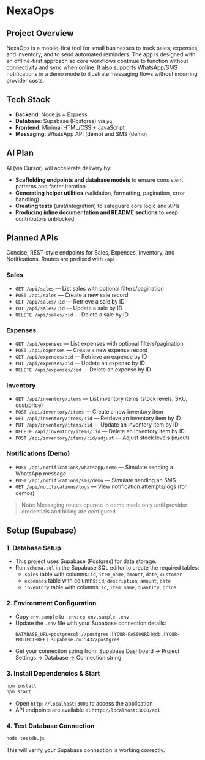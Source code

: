 # NexaOps

## Project Overview
NexaOps is a mobile-first tool for small businesses to track sales, expenses, and inventory, and to send automated reminders. The app is designed with an offline-first approach so core workflows continue to function without connectivity and sync when online. It also supports WhatsApp/SMS notifications in a demo mode to illustrate messaging flows without incurring provider costs.

## Tech Stack
- **Backend**: Node.js + Express
- **Database**: Supabase (Postgres) via `pg`
- **Frontend**: Minimal HTML/CSS + JavaScript
- **Messaging**: WhatsApp API (demo) and SMS (demo)

## AI Plan
AI (via Cursor) will accelerate delivery by:
- **Scaffolding endpoints and database models** to ensure consistent patterns and faster iteration
- **Generating helper utilities** (validation, formatting, pagination, error handling)
- **Creating tests** (unit/integration) to safeguard core logic and APIs
- **Producing inline documentation and README sections** to keep contributors unblocked

## Planned APIs
Concise, REST-style endpoints for Sales, Expenses, Inventory, and Notifications. Routes are prefixed with `/api`.

### Sales
- `GET /api/sales` — List sales with optional filters/pagination
- `POST /api/sales` — Create a new sale record
- `GET /api/sales/:id` — Retrieve a sale by ID
- `PUT /api/sales/:id` — Update a sale by ID
- `DELETE /api/sales/:id` — Delete a sale by ID

### Expenses
- `GET /api/expenses` — List expenses with optional filters/pagination
- `POST /api/expenses` — Create a new expense record
- `GET /api/expenses/:id` — Retrieve an expense by ID
- `PUT /api/expenses/:id` — Update an expense by ID
- `DELETE /api/expenses/:id` — Delete an expense by ID

### Inventory
- `GET /api/inventory/items` — List inventory items (stock levels, SKU, cost/price)
- `POST /api/inventory/items` — Create a new inventory item
- `GET /api/inventory/items/:id` — Retrieve an inventory item by ID
- `PUT /api/inventory/items/:id` — Update an inventory item by ID
- `DELETE /api/inventory/items/:id` — Delete an inventory item by ID
- `POST /api/inventory/items/:id/adjust` — Adjust stock levels (in/out)

### Notifications (Demo)
- `POST /api/notifications/whatsapp/demo` — Simulate sending a WhatsApp message
- `POST /api/notifications/sms/demo` — Simulate sending an SMS
- `GET /api/notifications/logs` — View notification attempts/logs (for demos)

> Note: Messaging routes operate in demo mode only until provider credentials and billing are configured.

## Setup (Supabase)

### 1. Database Setup
- This project uses Supabase (Postgres) for data storage.
- Run `schema.sql` in the Supabase SQL editor to create the required tables:
  - `sales` table with columns: `id`, `item_name`, `amount`, `date`, `customer`
  - `expenses` table with columns: `id`, `description`, `amount`, `date`
  - `inventory` table with columns: `id`, `item_name`, `quantity`, `price`

### 2. Environment Configuration
- Copy `env.sample` to `.env`: `cp env.sample .env`
- Update the `.env` file with your Supabase connection details:
  ```
  DATABASE_URL=postgresql://postgres:[YOUR-PASSWORD]@db.[YOUR-PROJECT-REF].supabase.co:5432/postgres
  ```
- Get your connection string from: Supabase Dashboard → Project Settings → Database → Connection string

### 3. Install Dependencies & Start
```bash
npm install
npm start
```
- Open `http://localhost:3000` to access the application
- API endpoints are available at `http://localhost:3000/api`

### 4. Test Database Connection
```bash
node testdb.js
```
This will verify your Supabase connection is working correctly.
